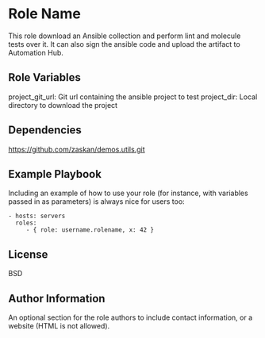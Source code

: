 Role Name
=========

This role download an Ansible collection and perform lint and molecule tests over it. It can also sign the ansible code and upload the artifact to Automation Hub.


Role Variables
--------------

project_git_url: Git url containing the ansible project to test 
project_dir: Local directory to download the project

Dependencies
------------

https://github.com/zaskan/demos.utils.git

Example Playbook
----------------

Including an example of how to use your role (for instance, with variables passed in as parameters) is always nice for users too:

    - hosts: servers
      roles:
         - { role: username.rolename, x: 42 }

License
-------

BSD

Author Information
------------------

An optional section for the role authors to include contact information, or a website (HTML is not allowed).
